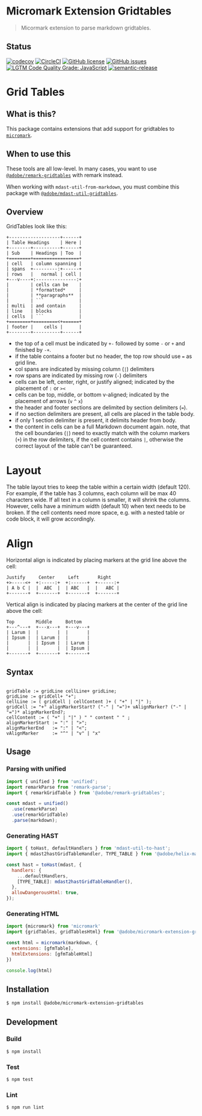 # Micromark Extension Gridtables

> Micormark extension to parse markdown gridtables.

## Status
[![codecov](https://img.shields.io/codecov/c/github/adobe/micromark-extension-gridtables.svg)](https://codecov.io/gh/adobe/micromark-extension-gridtables)
[![CircleCI](https://img.shields.io/circleci/project/github/adobe/micromark-extension-gridtables.svg)](https://circleci.com/gh/adobe/micromark-extension-gridtables)
[![GitHub license](https://img.shields.io/github/license/adobe/micromark-extension-gridtables.svg)](https://github.com/adobe/micromark-extension-gridtables/blob/master/LICENSE.txt)
[![GitHub issues](https://img.shields.io/github/issues/adobe/micromark-extension-gridtables.svg)](https://github.com/adobe/micromark-extension-gridtables/issues)
[![LGTM Code Quality Grade: JavaScript](https://img.shields.io/lgtm/grade/javascript/g/adobe/micromark-extension-gridtables.svg?logo=lgtm&logoWidth=18)](https://lgtm.com/projects/g/adobe/micromark-extension-gridtables)
[![semantic-release](https://img.shields.io/badge/%20%20%F0%9F%93%A6%F0%9F%9A%80-semantic--release-e10079.svg)](https://github.com/semantic-release/semantic-release)

# Grid Tables

## What is this?

This package contains extensions that add support for gridtables to [`micromark`][micromark].

## When to use this

These tools are all low-level.
In many cases, you want to use [`@adobe/remark-gridtables`][plugin] with remark instead.

When working with `mdast-util-from-markdown`, you must combine this package with
[`@adobe/mdast-util-gridtables`][util].


## Overview

GridTables look like this:

```
+-------------------+------+
| Table Headings    | Here |
+--------+----------+------+
| Sub    | Headings | Too  |
+========+=================+
| cell   | column spanning |
| spans  +---------:+------+
| rows   |   normal | cell |
+---v----+:---------------:+
|        | cells can be    |
|        | *formatted*     |
|        | **paragraphs**  |
|        | ```             |
| multi  | and contain     |
| line   | blocks          |
| cells  | ```             |
+========+=========<+======+
| footer |    cells |      |
+--------+----------+------+
```

- the top of a cell must be indicated by `+-` followed by some `-` or `+` and finished by `-+`.
- if the table contains a footer but no header, the top row should use `=` as grid line.
- col spans are indicated by missing column (`|`) delimiters
- row spans are indicated by missing row (`-`) delimiters
- cells can be left, center, right, or justify aligned; indicated by the placement of `:` or `><`
- cells can be top, middle, or bottom v-aligned; indicated by the placement of arrows (`v` `^` `x`)
- the header and footer sections are delimited by section delimiters (`=`).
- if no section delimiters are present, all cells are placed in the table body.
- if only 1 section delimiter is present, it delimits header from body.
- the content in cells can be a full Markdown document again. note, that the cell boundaries (`|`)
  need to exactly match with the column markers (`+`) in the row delimiters, if the cell content
  contains `|`, otherwise the correct layout of the table can't be guaranteed.

Layout
======

The table layout tries to keep the table within a certain width (default 120). For example,
if the table has 3 columns, each column will be max 40 characters wide. If all text in a column
is smaller, it will shrink the columns. However, cells have a minimum width (default 10) when
text needs to be broken. If the cell contents need more space, e.g. with a nested table or
code block, it will grow accordingly.

Align
=====

Horizontal align is indicated by placing markers at the grid line above the cell:

```
Justify     Center     Left       Right
+>-----<+  +:-----:+  +:------+  +------:+
| A b C |  |  ABC  |  | ABC   |  |   ABC |
+-------+  +-------+  +-------+  +-------+
```

Vertical align is indicated by placing markers at the center of the grid line above the cell:

```
Top        Middle     Bottom
+---^---+  +---x---+  +---v---+
| Larum |  |       |  |       |
| Ipsum |  | Larum |  |       |
|       |  | Ipsum |  | Larum |
|       |  |       |  | Ipsum |
+-------+  +-------+  +-------+
```

## Syntax

```ebfn

gridTable := gridLine cellLine+ gridLine;
gridLine := gridCell+ "+";
cellLine := ( gridCell | cellContent )+ ( "+" | "|" );   
gridCell := "+" alignMarkerStart? ("-" | "=")+ vAlignMarker? ("-" | "=")* alignMarkerEnd?;
cellContent := ( "+" | "|" ) " " content " " ;
alignMarkerStart := ":" | ">";
alignMarkerEnd   := ":" | "<";
vAlignMarker     := "^" | "v" | "x"
```

## Usage

### Parsing with unified

```js
import { unified } from 'unified';
import remarkParse from 'remark-parse';
import { remarkGridTable } from '@adobe/remark-gridtables';

const mdast = unified()
  .use(remarkParse)
  .use(remarkGridTable)
  .parse(markdown);
```

### Generating HAST

```js
import { toHast, defaultHandlers } from 'mdast-util-to-hast';
import { mdast2hastGridTableHandler, TYPE_TABLE } from '@adobe/helix-markdown-support/gridtable';

const hast = toHast(mdast, {
  handlers: {
    ...defaultHandlers,
    [TYPE_TABLE]: mdast2hastGridTableHandler(),
  },
  allowDangerousHtml: true,
});
```

### Generating HTML

```js
import {micromark} from 'micromark'
import {gridTables, gridTablesHtml} from '@adobe/micromark-extension-gridtables'

const html = micromark(markdown, {
  extensions: [gfmTable],
  htmlExtensions: [gfmTableHtml]
})

console.log(html)
```


## Installation

```bash
$ npm install @adobe/micromark-extension-gridtables
```

## Development

### Build

```bash
$ npm install
```

### Test

```bash
$ npm test
```

### Lint

```bash
$ npm run lint
```

[micromark]: https://github.com/micromark/micromark

[util]: https://github.com/adobe/mdast-util-gridtables

[plugin]: https://github.com/adobe/remark-gridtables
